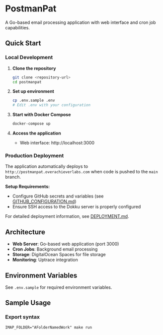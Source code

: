 # PostmanPat

A Go-based email processing application with web interface and cron job capabilities.

## Quick Start

### Local Development

1. **Clone the repository**
   ```bash
   git clone <repository-url>
   cd postmanpat
   ```

2. **Set up environment**
   ```bash
   cp .env.sample .env
   # Edit .env with your configuration
   ```

3. **Start with Docker Compose**
   ```bash
   docker-compose up
   ```

4. **Access the application**
   - Web interface: http://localhost:3000

### Production Deployment

The application automatically deploys to `http://postmanpat.overachieverlabs.com` when code is pushed to the `main` branch.

**Setup Requirements:**
- Configure GitHub secrets and variables (see [GITHUB_CONFIGURATION.md](GITHUB_CONFIGURATION.md))
- Ensure SSH access to the Dokku server is properly configured

For detailed deployment information, see [DEPLOYMENT.md](DEPLOYMENT.md).

## Architecture

- **Web Server**: Go-based web application (port 3000)
- **Cron Jobs**: Background email processing
- **Storage**: DigitalOcean Spaces for file storage
- **Monitoring**: Uptrace integration

## Environment Variables

See `.env.sample` for required environment variables.

## Sample Usage

### Export syntax

```text
IMAP_FOLDER="AFolderNamedWork" make run
```
